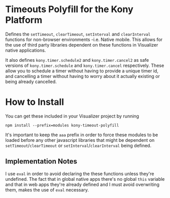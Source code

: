 # Timeouts Polyfill for the Kony Platform

Defines the `setTimeout`, `clearTimeout`, `setInterval` and `clearInterval`
functions for non-browser environments -i.e. Native mobile. This allows for the
use of third party libraries dependent on these functions in Visualizer native
applications.

It also defines `kony.timer.schedule2` and `kony.timer.cancel2` as safe versions
of `kony.timer.schedule` and `kony.timer.cancel` respectively. These allow you
to schedule a timer without having to provide a unique timer id, and cancelling
a timer without having to worry about it actually existing or being already
cancelled.

# How to Install

You can get these included in your Visualizer project by running

    npm install --prefix=modules kony-timeout-polyfill

It's important to keep the `aaa` prefix in order to force these modules to be
loaded before any other javascript libraries that might be dependent on
`setTimeout`/`clearTimeout` or `setInterval`/`clearInterval` being defined.

## Implementation Notes

I use `eval` in order to avoid declaring the these functions unless they're
undefined. The fact that in global native apps there's no global `this` variable
and that in web apps they're already defined and I must avoid overwriting them,
makes the use of `eval` necessary.
